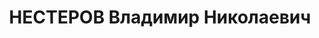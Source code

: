---
title: НЕСТЕРОВ Владимир Николаевич
description: '1897 г.р., русский, интендант 3 ранга, нач. обозно-вещевого снабжения
  Киевского военного училища.

  Арестован 14.09.1937.

  ВКВС - 22.12.1937, ВМН. Расстрелян 23.12.1937, Киев'
---